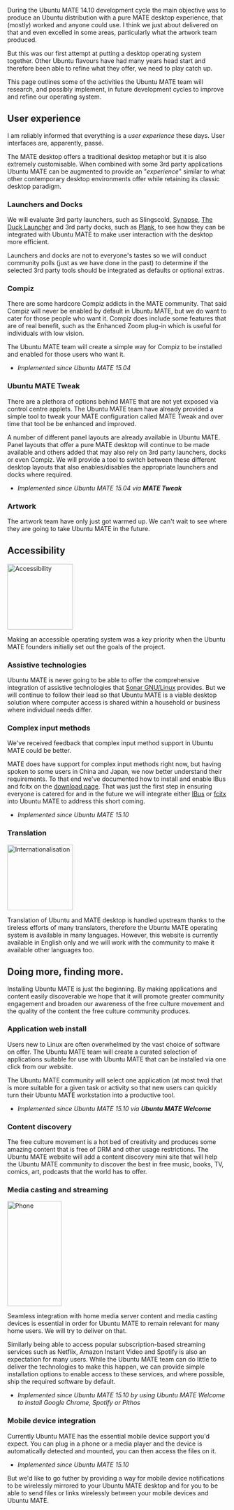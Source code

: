<!--
.. title: Roadmap
.. slug: roadmap
.. date: 2014-09-19 23:01:09 UTC
.. tags: Ubuntu,MATE,Roadmap
.. link:
.. description:
.. type: text
.. author: Martin Wimpress
-->

During the Ubuntu MATE 14.10 development cycle the main objective was
to produce an Ubuntu distribution with a pure MATE desktop experience,
that (mostly) worked and anyone could use. I think we just about
delivered on that and even excelled in some areas, particularly what
the artwork team produced.

But this was our first attempt at putting a desktop operating system
together. Other Ubuntu flavours have had many years head start and
therefore been able to refine what they offer, we need to play catch up.

This page outlines some of the activities the Ubuntu MATE team will
research, and possibly implement, in future development cycles to
improve and refine our operating system.

## User experience

I am reliably informed that everything is a *user experience* these
days. User interfaces are, apparently, passé.

The MATE desktop offers a traditional desktop metaphor but it is also
extremely customisable. When combined with some 3rd party applications
Ubuntu MATE can be augmented to provide an "*experience*" similar to
what other contemporary desktop environments offer while retaining its
classic desktop paradigm.

### Launchers and Docks

We will evaluate 3rd party launchers, such as Slingscold,
[Synapse](http://synapse.zeitgeist-project.com/wiki/index.php?title=Main_Page),
[The Duck Launcher](https://the-duck.github.io/) and 3rd party docks,
such as [Plank](http://wiki.go-docky.com/?title=Plank:Introduction), to
see how they can be integrated with Ubuntu MATE to make user interaction
with the desktop more efficient.

Launchers and docks are not to everyone's tastes so we will conduct
community polls (just as we have done in the past) to determine if the
selected 3rd party tools should be integrated as defaults or optional
extras.

### Compiz

There are some hardcore Compiz addicts in the MATE community. That said
Compiz will never be enabled by default in Ubuntu MATE, but we do want
to cater for those people who want it. Compiz does include some
features that are of real benefit, such as the Enhanced Zoom plug-in
which is useful for individuals with low vision.

The Ubuntu MATE team will create a simple way for Compiz to be
installed and enabled for those users who want it.

 * *Implemented since Ubuntu MATE 15.04*

### Ubuntu MATE Tweak

There are a plethora of options behind MATE that are not yet exposed
via control centre applets. The Ubuntu MATE team have already provided
a simple tool to tweak your MATE configuration called MATE Tweak and
over time that tool be be enhanced and improved.

A number of different panel layouts are already available in Ubuntu MATE.
Panel layouts that offer a pure MATE desktop will continue to be made
available and others added that may also rely on 3rd party launchers,
docks or even Compiz. We will provide a tool to switch between these
different desktop layouts that also enables/disables the appropriate
launchers and docks where required.

  * *Implemented since Ubuntu MATE 15.04 via **MATE Tweak***

### Artwork

The artwork team have only just got warmed up. We can't wait to see
where they are going to take Ubuntu MATE in the future.

## Accessibility

<img class="right" src="/assets/img/logos/a11y-small.png" alt="Accessibility" width="150" height="150" />

Making an accessible operating system was a key priority when the
Ubuntu MATE founders initially set out the goals of the project.

### Assistive technologies

Ubuntu MATE is never going to be able to offer the comprehensive
integration of assistive technologies that [Sonar GNU/Linux](http://sonargnulinux.com/)
provides. But we will continue to follow their lead so that Ubuntu MATE
is a viable desktop solution where computer access is shared within a
household or business where individual needs differ.

### Complex input methods

We've received feedback that complex input method support in Ubuntu
MATE could be better.

MATE does have support for complex input methods right now, but having
spoken to some users in China and Japan, we now better understand their
requirements. To that end we've documented how to install and enable
IBus and fcitx on the [download page](/download/). That was just the
first step in ensuring everyone is catered for and in the future we
will integrate either [IBus](https://code.google.com/p/ibus/) or
[fcitx](https://fcitx-im.org/) into Ubuntu MATE to address this short
coming.

 * *Implemented since Ubuntu MATE 15.10*

### Translation

<img class="right" src="/assets/img/logos/i18n-small.png" alt="Internationalisation" width="150" height="150" />

Translation of Ubuntu and MATE desktop is handled upstream thanks to
the tireless efforts of many translators, therefore the Ubuntu MATE
operating system is available in many languages. However, this website
is currently available in English only and we will work with the
community to make it available other languages too.

## Doing more, finding more.

Installing Ubuntu MATE is just the beginning. By making applications
and content easily discoverable we hope that it will promote greater
community engagement and broaden our awareness of the free culture
movement and the quality of the content the free culture community
produces.

### Application web install

Users new to Linux are often overwhelmed by the vast choice of software
on offer. The Ubuntu MATE team will create a curated selection of
applications suitable for use with Ubuntu MATE that can be installed
via one click from our website.

The Ubuntu MATE community will select one application (at most two)
that is more suitable for a given task or activity so that new users
can quickly turn their Ubuntu MATE workstation into a productive tool.

  * *Implemented since Ubuntu MATE 15.10 via **Ubuntu MATE Welcome***

### Content discovery

The free culture movement is a hot bed of creativity and produces some
amazing content that is free of DRM and other usage restrictions. The
Ubuntu MATE website will add a content discovery mini site that will
help the Ubuntu MATE community to discover the best in free music,
books, TV, comics, art, podcasts that the world has to offer.

### Media casting and streaming

<img class="right" src="/assets/img/misc/phone-small.png" alt="Phone" width="124" height="240" />

Seamless integration with home media server content and media casting
devices is essential in order for Ubuntu MATE to remain relevant
for many home users. We will try to deliver on that.

Similarly being able to access popular subscription-based streaming
services such as Netflix, Amazon Instant Video and Spotify is also an
expectation for many users. While the Ubuntu MATE team can do little
to deliver the technologies to make this happen, we can provide simple
installation options to enable access to these services, and where
possible, ship the required software by default.

  * *Implemented since Ubuntu MATE 15.10 by using Ubuntu MATE Welcome to install Google Chrome, Spotify or Pithos*

### Mobile device integration

Currently Ubuntu MATE has the essential mobile device support you'd
expect. You can plug in a phone or a media player and the device is
automatically detected and mounted, you can then access the files on it.

  * *Implemented since Ubuntu MATE 15.10*

But we'd like to go futher by providing a way for mobile device
notifications to be wirelessly mirrored to your Ubuntu MATE desktop and
for you to be able to send files or links wirelessly between your mobile
devices and Ubuntu MATE.

